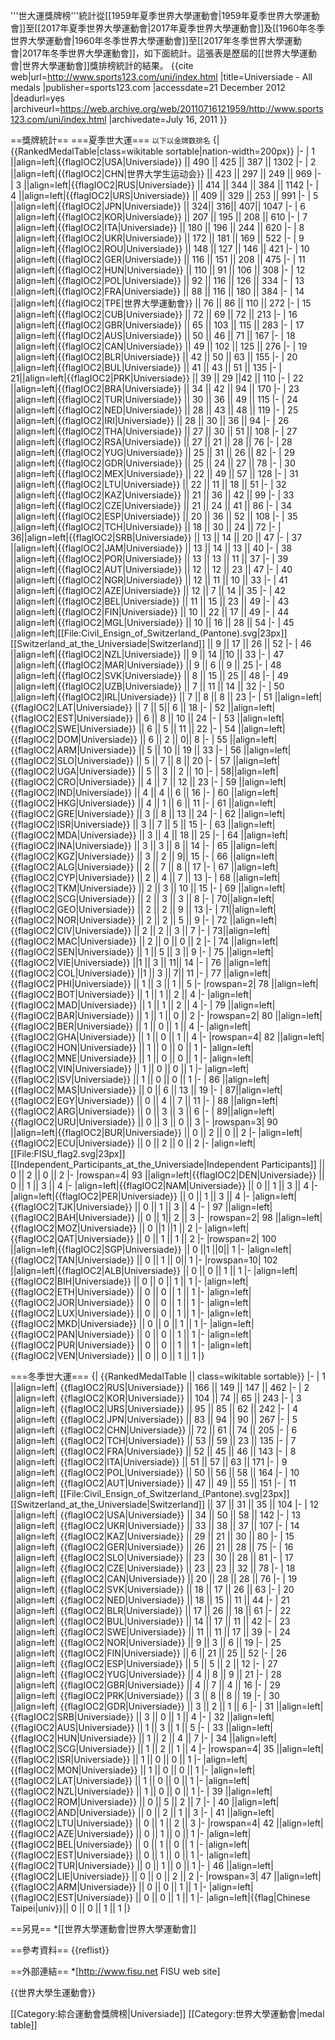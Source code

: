 '''世大運獎牌榜'''統計從[[1959年夏季世界大學運動會|1959年夏季世界大學運動會]]至[[2017年夏季世界大學運動會|2017年夏季世界大學運動會]]及[[1960年冬季世界大學運動會|1960年冬季世界大學運動會]]至[[2017年冬季世界大學運動會|2017年冬季世界大學運動會]]，如下面統計。這張表是歷屆的[[世界大學運動會|世界大學運動會]]獎排榜統計的結果。 <ref>{{cite web|url=http://www.sports123.com/uni/index.html |title=Universiade - All medals |publisher=sports123.com |accessdate=21 December 2012 |deadurl=yes |archiveurl=https://web.archive.org/web/20110716121959/http://www.sports123.com/uni/index.html |archivedate=July 16, 2011 }}</ref>

==獎牌統計==
===夏季世大運===
<small>以下以金牌数排名</small>
{| {{RankedMedalTable|class=wikitable sortable|nation-width=200px}}
|-
| 1 ||align=left|{{flagIOC2|USA|Universiade}} || 490 || 425 || 387 || 1302
|-
| 2 ||align=left|{{flagIOC2|CHN|世界大学生运动会}} || 423 || 297 || 249 || 969
|-
| 3 ||align=left|{{flagIOC2|RUS|Universiade}} || 414 || 344 || 384 || 1142
|-
| 4 ||align=left|{{flagIOC2|URS|Universiade}} || 409 || 329 || 253 || 991
|-
| 5 ||align=left|{{flagIOC2|JPN|Universiade}} || 324|| 316|| 407|| 1047
|-
| 6 ||align=left|{{flagIOC2|KOR|Universiade}} || 207 || 195 || 208 || 610
|-
| 7 ||align=left|{{flagIOC2|ITA|Universiade}} || 180 || 196 || 244 || 620
|-
| 8 ||align=left|{{flagIOC2|UKR|Universiade}} || 172 || 181 || 169 || 522
|-
| 9 ||align=left|{{flagIOC2|ROU|Universiade}} || 148 || 127 || 146 || 421
|-
| 10 ||align=left|{{flagIOC2|GER|Universiade}} || 116 || 151 || 208 || 475
|-
| 11 ||align=left|{{flagIOC2|HUN|Universiade}} || 110 || 91 || 106 || 308
|-
| 12 ||align=left|{{flagIOC2|POL|Universiade}} || 92 || 116 || 126 || 334
|-
| 13 ||align=left|{{flagIOC2|FRA|Universiade}} || 88 || 116 || 180 || 384
|-
| 14 ||align=left|{{flagIOC2|TPE|世界大學運動會}} || 76 || 86 || 110 || 272
|-
| 15 ||align=left|{{flagIOC2|CUB|Universiade}} || 72 || 69 || 72 || 213
|-
| 16 ||align=left|{{flagIOC2|GBR|Universiade}} || 65 || 103 || 115 || 283
|-
| 17 ||align=left|{{flagIOC2|AUS|Universiade}} || 50 || 46 || 71 || 167
|-
| 18 ||align=left|{{flagIOC2|CAN|Universiade}} || 49 || 102 || 125 || 276
|-
| 19 ||align=left|{{flagIOC2|BLR|Universiade}} || 42 || 50 || 63 || 155
|-
| 20 ||align=left|{{flagIOC2|BUL|Universiade}} || 41 || 43 || 51 || 135
|-
| 21||align=left|{{flagIOC2|PRK|Universiade}} || 39 || 29 ||42 || 110
|-
| 22 ||align=left|{{flagIOC2|BRA|Universiade}} || 34 || 42 || 94 || 170
|-
| 23 ||align=left|{{flagIOC2|TUR|Universiade}} || 30 || 36 || 49 || 115
|-
| 24 ||align=left|{{flagIOC2|NED|Universiade}} || 28 || 43 || 48 || 119
|-
| 25 ||align=left|{{flagIOC2|IRI|Universiade}} || 28 || 30 || 36 || 94
|-
| 26 ||align=left|{{flagIOC2|THA|Universiade}} || 27 || 30 || 51 || 108
|-
| 27 ||align=left|{{flagIOC2|RSA|Universiade}} || 27 || 21 || 28 || 76
|-
| 28 ||align=left|{{flagIOC2|YUG|Universiade}} || 25 || 31 || 26 || 82
|-
| 29 ||align=left|{{flagIOC2|GDR|Universiade}} || 25 || 24 || 27 || 78
|-
| 30 ||align=left|{{flagIOC2|MEX|Universiade}} || 22 || 49 || 57 || 128
|-
| 31 ||align=left|{{flagIOC2|LTU|Universiade}} || 22 || 11 || 18 || 51
|-
| 32 ||align=left|{{flagIOC2|KAZ|Universiade}} || 21 || 36 || 42 || 99
|-
| 33 ||align=left|{{flagIOC2|CZE|Universiade}} || 21 || 24 || 41 || 86
|-
| 34 ||align=left|{{flagIOC2|ESP|Universiade}} || 20 || 36 || 52 || 108
|-
| 35 ||align=left|{{flagIOC2|TCH|Universiade}} || 18 || 30 || 24 || 72
|-
| 36||align=left|{{flagIOC2|SRB|Universiade}} || 13 || 14 || 20 || 47
|-
| 37 ||align=left|{{flagIOC2|JAM|Universiade}} || 13 || 14 || 13 || 40
|-
| 38 ||align=left|{{flagIOC2|POR|Universiade}} || 13 || 13 || 11 || 37
|-
| 39 ||align=left|{{flagIOC2|AUT|Universiade}} || 12 || 12 || 23 || 47
|-
| 40 ||align=left|{{flagIOC2|NGR|Universiade}} || 12 || 11 || 10 || 33
|-
| 41 ||align=left|{{flagIOC2|AZE|Universiade}} || 12 || 7 || 14 || 35
|-
| 42 ||align=left|{{flagIOC2|BEL|Universiade}} || 11 || 15 || 23 || 49
|-
| 43 ||align=left|{{flagIOC2|FIN|Universiade}} || 10 || 22 || 17 || 49
|-
| 44 ||align=left|{{flagIOC2|MGL|Universiade}} || 10 || 16 || 28 || 54
|-
| 45 ||align=left|[[File:Civil_Ensign_of_Switzerland_(Pantone).svg|23px]] [[Switzerland_at_the_Universiade|Switzerland]]  || 9 || 17 || 26 || 52
|-
| 46 ||align=left|{{flagIOC2|NZL|Universiade}} || 9 || 14 ||10 || 33
|-
| 47 ||align=left|{{flagIOC2|MAR|Universiade}} || 9 || 6 || 9 || 25
|-
| 48 ||align=left|{{flagIOC2|SVK|Universiade}} || 8 || 15 || 25 || 48
|-
| 49 ||align=left|{{flagIOC2|UZB|Universiade}} || 7 || 11 || 14 || 32
|-
| 50 ||align=left|{{flagIOC2|IRL|Universiade}} || 7 || 8 || 8 || 23
|-
| 51 ||align=left|{{flagIOC2|LAT|Universiade}} || 7 || 5|| 6 || 18
|-
| 52 ||align=left|{{flagIOC2|EST|Universiade}} || 6 || 8 || 10 || 24
|-
| 53 ||align=left|{{flagIOC2|SWE|Universiade}} || 6 || 5 || 11 || 22
|-
| 54 ||align=left|{{flagIOC2|DOM|Universiade}} || 6 || 2 || 0|| 8
|-
| 55 ||align=left|{{flagIOC2|ARM|Universiade}} || 5 || 10 || 19 || 33
|-
| 56 ||align=left|{{flagIOC2|SLO|Universiade}} || 5 || 7 || 8 || 20
|-
| 57 ||align=left|{{flagIOC2|UGA|Universiade}} || 5 || 3 || 2 || 10
|-
| 58||align=left|{{flagIOC2|CRO|Universiade}} || 4 || 7 || 12 || 23
|-
| 59 ||align=left|{{flagIOC2|IND|Universiade}} || 4 || 4 || 6 || 16
|-
| 60 ||align=left|{{flagIOC2|HKG|Universiade}} || 4 || 1 || 6 || 11
|-
| 61 ||align=left|{{flagIOC2|GRE|Universiade}} || 3 || 8 || 13 || 24
|-
| 62 ||align=left|{{flagIOC2|ISR|Universiade}} || 3 || 7 || 5 || 15
|-
| 63 ||align=left|{{flagIOC2|MDA|Universiade}} || 3 || 4 || 18 || 25
|-
| 64 ||align=left|{{flagIOC2|INA|Universiade}} || 3 || 3 || 8 || 14
|-
| 65 ||align=left|{{flagIOC2|KGZ|Universiade}} || 3 || 2 || 9|| 15
|-
| 66 ||align=left|{{flagIOC2|ALG|Universiade}} || 2 || 7 || 8 || 17
|-
| 67 ||align=left|{{flagIOC2|CYP|Universiade}} || 2 || 4 || 7 || 13
|-
| 68 ||align=left|{{flagIOC2|TKM|Universiade}} || 2 || 3 || 10 || 15
|-
| 69 ||align=left|{{flagIOC2|SCG|Universiade}} || 2 || 3 || 3 || 8
|-
| 70||align=left|{{flagIOC2|GEO|Universiade}} || 2 || 2 || 9 || 13
|-
| 71||align=left|{{flagIOC2|NOR|Universiade}} || 2 || 2 || 5 || 9
|-
| 72 ||align=left|{{flagIOC2|CIV|Universiade}} || 2 || 2 || 3 || 7
|-
| 73||align=left|{{flagIOC2|MAC|Universiade}} || 2 || 0 || 0 || 2
|-
| 74 ||align=left|{{flagIOC2|SEN|Universiade}} || 1 || 5 || 3 || 9
|-
| 75 ||align=left|{{flagIOC2|VIE|Universiade}} ||1 || 3 || 11|| 14
|-
| 76 ||align=left|{{flagIOC2|COL|Universiade}} ||1 || 3 || 7|| 11
|-
| 77  ||align=left|{{flagIOC2|PHI|Universiade}} || 1 || 3 || 1 || 5
|-
|rowspan=2| 78 ||align=left|{{flagIOC2|BOT|Universiade}} || 1 || 1 || 2 || 4
|-
|align=left|{{flagIOC2|MAD|Universiade}} || 1 || 1 || 2 || 4
|-
| 79 ||align=left|{{flagIOC2|BAR|Universiade}} || 1 || 1 || 0 || 2
|-
|rowspan=2| 80 ||align=left|{{flagIOC2|BER|Universiade}} || 1 || 0 || 1 || 4
|-
|align=left|{{flagIOC2|GHA|Universiade}} || 1 || 0 || 1 || 4
|-
|rowspan=4| 82 ||align=left|{{flagIOC2|HON|Universiade}} || 1 || 0 || 0 || 1
|-
|align=left|{{flagIOC2|MNE|Universiade}} || 1 || 0 || 0 || 1
|-
|align=left|{{flagIOC2|VIN|Universiade}} || 1 || 0 || 0 || 1
|-
|align=left|{{flagIOC2|ISV|Universiade}} || 1 || 0 || 0 || 1
|-
| 86 ||align=left|{{flagIOC2|MAS|Universiade}} || 0 || 6 || 13  || 19
|-
| 87||align=left|{{flagIOC2|EGY|Universiade}} || 0 || 4 || 7 || 11
|-
| 88 ||align=left|{{flagIOC2|ARG|Universiade}} || 0 || 3 || 3 || 6
|-
| 89||align=left|{{flagIOC2|URU|Universiade}} || 0 || 3 || 0 || 3
|-
|rowspan=3| 90 ||align=left|{{flagIOC2|BUR|Universiade}} || 0 || 2 || 0 || 2
|-
|align=left|{{flagIOC2|ECU|Universiade}} || 0 || 2 || 0 || 2
|-
|align=left|[[File:FISU_flag2.svg|23px]] [[Independent_Participants_at_the_Universiade|Independent Participants]] || 0 || 2 || 0 || 2
|-
|rowspan=4| 93 ||align=left|{{flagIOC2|DEN|Universiade}} || 0 || 1 || 3 || 4
|-
|align=left|{{flagIOC2|NAM|Universiade}} || 0 || 1 || 3 || 4
|-
|align=left|{{flagIOC2|PER|Universiade}} || 0 || 1 || 3 || 4
|-
|align=left|{{flagIOC2|TJK|Universiade}} || 0 || 1 || 3 || 4
|-
| 97 ||align=left|{{flagIOC2|BAH|Universiade}} || 0 || 1|| 2  || 3
|-
|rowspan=2| 98 ||align=left|{{flagIOC2|MOZ|Universiade}} || 0 ||1 ||1 || 2
|-
|align=left|{{flagIOC2|QAT|Universiade}} || 0 || 1 || 1 || 2
|-
|rowspan=2| 100 ||align=left|{{flagIOC2|SGP|Universiade}} || 0 ||1 ||0|| 1
|-
|align=left|{{flagIOC2|TAN|Universiade}} || 0 || 1 || 0|| 1
|-
|rowspan=10| 102 ||align=left|{{flagIOC2|ALB|Universiade}} || 0 || 0 || 1 || 1
|-
|align=left|{{flagIOC2|BIH|Universiade}} || 0 || 0 || 1 || 1
|-
|align=left|{{flagIOC2|ETH|Universiade}} || 0 || 0 || 1 || 1
|-
|align=left|{{flagIOC2|JOR|Universiade}} || 0 || 0 || 1 || 1
|-
|align=left|{{flagIOC2|LUX|Universiade}} || 0 || 0 || 1 || 1
|-
|align=left|{{flagIOC2|MKD|Universiade}} || 0 || 0 || 1 || 1
|-
|align=left|{{flagIOC2|PAN|Universiade}} || 0 || 0 || 1 || 1
|-
|align=left|{{flagIOC2|PUR|Universiade}} || 0 || 0 || 1 || 1
|-
|align=left|{{flagIOC2|VEN|Universiade}} || 0 || 0 || 1 || 1
|}

===冬季世大運===
{| {{RankedMedalTable || class=wikitable sortable}}
|-
| 1 ||align=left| {{flagIOC2|RUS|Universiade}} || 166 || 149 || 147 || 462
|-
| 2 ||align=left| {{flagIOC2|KOR|Universiade}} || 104 || 74 || 65 || 243
|-
| 3 ||align=left| {{flagIOC2|URS|Universiade}} || 95 || 85 || 62 || 242
|-
| 4 ||align=left| {{flagIOC2|JPN|Universiade}} || 83 || 94 || 90 || 267
|-
| 5 ||align=left| {{flagIOC2|CHN|Universiade}} || 72 || 61 || 74 || 205
|-
| 6 ||align=left| {{flagIOC2|TCH|Universiade}} || 53 || 59 || 23 || 135
|-
| 7 ||align=left| {{flagIOC2|FRA|Universiade}} || 52 || 45 || 46 || 143
|-
| 8 ||align=left| {{flagIOC2|ITA|Universiade}} || 51 || 57 || 63 || 171
|-
| 9 ||align=left| {{flagIOC2|POL|Universiade}} || 50 || 56 || 58 || 164
|-
| 10 ||align=left| {{flagIOC2|AUT|Universiade}} || 47 || 49 || 55 || 151
|-
| 11 ||align=left| [[File:Civil_Ensign_of_Switzerland_(Pantone).svg|23px]] [[Switzerland_at_the_Universiade|Switzerland]]  || 37 || 31 || 35 || 104
|-
| 12 ||align=left| {{flagIOC2|USA|Universiade}} || 34 || 50 || 58 || 142
|-
| 13 ||align=left| {{flagIOC2|UKR|Universiade}} || 33 || 38 || 37 || 107
|-
| 14 ||align=left| {{flagIOC2|KAZ|Universiade}} || 29 || 21 || 30 || 80
|-
| 15 ||align=left| {{flagIOC2|GER|Universiade}} || 26 || 21 || 28 || 75
|-
| 16 ||align=left| {{flagIOC2|SLO|Universiade}} || 23 || 30 || 28 || 81
|-
| 17 ||align=left| {{flagIOC2|CZE|Universiade}} || 23 || 23 || 32 || 78
|-
| 18 ||align=left| {{flagIOC2|CAN|Universiade}} || 20 || 28 || 28 || 76
|-
| 19 ||align=left| {{flagIOC2|SVK|Universiade}} || 18 || 17 || 26 || 63
|-
| 20 ||align=left| {{flagIOC2|NED|Universiade}} || 18 || 15 || 11 || 44
|-
| 21 ||align=left| {{flagIOC2|BLR|Universiade}} || 17 || 26 || 18 || 61
|-
| 22 ||align=left| {{flagIOC2|BUL|Universiade}} || 14 || 17 || 11 || 42
|-
| 23 ||align=left| {{flagIOC2|SWE|Universiade}} || 11 || 11 || 17 || 39
|-
| 24 ||align=left| {{flagIOC2|NOR|Universiade}} || 9 || 3 || 6 || 19
|-
| 25 ||align=left| {{flagIOC2|FIN|Universiade}} || 6 || 21 || 25 || 52
|-
| 26 ||align=left| {{flagIOC2|ESP|Universiade}} || 5 || 5 || 2 || 12
|-
| 27 ||align=left| {{flagIOC2|YUG|Universiade}} || 4 || 8 || 9 || 21
|-
| 28 ||align=left| {{flagIOC2|GBR|Universiade}} || 4 || 7 || 4 || 16
|-
| 29 ||align=left| {{flagIOC2|PRK|Universiade}} || 3 || 8 || 8 || 19
|-
| 30 ||align=left| {{flagIOC2|GDR|Universiade}} || 3 || 2 || 1 || 6
|-
| 31 ||align=left| {{flagIOC2|SRB|Universiade}} || 3 || 0 || 1 || 4
|-
| 32 ||align=left| {{flagIOC2|AUS|Universiade}} || 1 || 3 || 1 || 5
|-
| 33 ||align=left| {{flagIOC2|HUN|Universiade}} || 1 || 2 || 4 || 7
|-
| 34 ||align=left| {{flagIOC2|SCG|Universiade}} || 1 || 2 || 1 || 4
|-
|rowspan=4| 35 ||align=left| {{flagIOC2|ISR|Universiade}} || 1 || 0 || 0 || 1
|-
|align=left| {{flagIOC2|MON|Universiade}} || 1 || 0 || 0 || 1
|-
|align=left| {{flagIOC2|LAT|Universiade}} || 1 || 0 || 0 || 1
|-
|align=left| {{flagIOC2|NZL|Universiade}} || 1 || 0 || 0 || 1
|-
| 39 ||align=left| {{flagIOC2|ROM|Universiade}} || 0 || 5 || 2 || 7
|-
| 40 ||align=left| {{flagIOC2|AND|Universiade}} || 0 || 2 || 1 || 3
|-
| 41 ||align=left| {{flagIOC2|LTU|Universiade}} || 0 || 1 || 2 || 3
|-
|rowspan=4| 42 ||align=left| {{flagIOC2|AZE|Universiade}} || 0 || 1 || 0 || 1
|-
|align=left| {{flagIOC2|BEL|Universiade}} || 0 || 1 || 0 || 1
|-
|align=left| {{flagIOC2|EST|Universiade}} || 0 || 1 || 0 || 1
|-
|align=left| {{flagIOC2|TUR|Universiade}} || 0 || 1 || 0 || 1
|-
| 46 ||align=left| {{flagIOC2|LIE|Universiade}} || 0 || 0 || 2 || 2
|-
|rowspan=3| 47 ||align=left|{{flagIOC2|ARM|Universiade}} || 0 || 0 || 1 || 1
|-
|align=left|{{flagIOC2|EST|Universiade}} || 0 || 0 || 1 || 1
|-
|align=left|{{flag|Chinese Taipei|univ}}|| 0 || 0 || 1 || 1
|}

==另見==
*[[世界大學運動會|世界大學運動會]]

==參考資料==
{{reflist}}

==外部連結==
*[http://www.fisu.net FISU web site]

{{世界大學生運動會}}

[[Category:綜合運動會獎牌榜|Universiade]]
[[Category:世界大學運動會|medal table]]